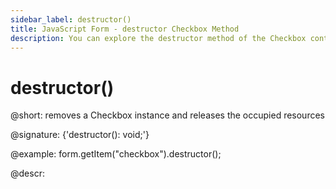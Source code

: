 ```yaml
---
sidebar_label: destructor()
title: JavaScript Form - destructor Checkbox Method 
description: You can explore the destructor method of the Checkbox control of Form in the documentation of the DHTMLX JavaScript UI library. Browse developer guides and API reference, try out code examples and live demos, and download a free 30-day evaluation version of DHTMLX Suite.
---
```


# destructor()

@short: removes a Checkbox instance and releases the occupied resources

@signature: {'destructor(): void;'}

@example:
form.getItem("checkbox").destructor();

@descr: